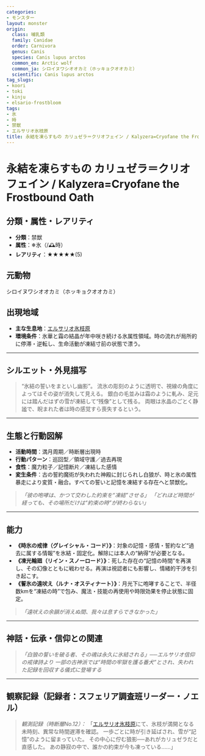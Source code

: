 ```yaml
---
categories:
- モンスター
layout: monster
origin:
  class: 哺乳類
  family: Canidae
  order: Carnivora
  genus: Canis
  species: Canis lupus arctos
  common_en: Arctic wolf
  common_ja: シロイヌワシオオカミ（ホッキョクオオカミ）
  scientific: Canis lupus arctos
tag_slugs:
- koori
- toki
- kinju
- elsario-frostbloom
tags:
- 氷
- 時
- 禁獣
- エルサリオ氷枝原
title: 永結を凍らすもの カリュゼラ＝クリオフェイン / Kalyzera=Cryofane the Frostbound Oath
---
```


# 永結を凍らすもの カリュゼラ＝クリオフェイン / Kalyzera=Cryofane the Frostbound Oath

## 分類・属性・レアリティ

* **分類**：禁獣
* **属性**：❄氷（/🕰時）
* **レアリティ**：★★★★★(5)

## 元動物
シロイヌワシオオカミ（ホッキョクオオカミ）

## 出現地域

* **主な生息地**：[エルサリオ氷枝原](../place/elsario_frostbloom.md)
* **環境条件**：氷華と霜の結晶が年中咲き続ける氷属性領域。時の流れが局所的に停滞・逆転し、生命活動が凍結寸前の状態で漂う。

---

## シルエット・外見描写

> “氷結の誓いをまといし幽影”。
> 流氷の彫刻のように透明で、視線の角度によってはその姿が消失して見える。
> 銀白の毛並みは霜のように軋み、足元には踏んだはずの雪が凍結して“残像”として残る。
> 両眼は氷晶のごとく静謐で、睨まれた者は時の感覚すら喪失するという。

---

## 生態と行動図解

* **活動時間**：満月周期／時断層出現時
* **行動パターン**：巡回型／領域守護／過去再現
* **食性**：魔力粒子／記憶断片／凍結した感情
* **変生条件**：古の誓約魔術が失われた神殿に封じられし白狼が、時と氷の属性暴走により変質・融合。すべての誓いと記憶を凍結する存在へと禁獣化。

> *「彼の咆哮は、かつて交わした約束を“凍結”させる」*
> *「どれほど時間が経っても、その場所だけは“約束の時”が終わらない」*

---

## 能力

* **《時氷の戒律（グレイシャル・コード）》**：対象の記憶・感情・誓約など“過去に属する情報”を氷結・固定化。解除には本人の“納得”が必要となる。
* **《凍光輪廻（リイン・スノーロード）》**：死した存在の“記憶の時間”を再演し、その幻像とともに戦わせる。再演は視認者にも影響し、情緒的干渉を引き起こす。
* **《誓氷の遠吠え（ルナ・オスティナート）》**：月光下に咆哮することで、半径数kmを“凍結の時”で包み、魔法・技能の再使用や時限効果を停止状態に固定。

> *「遠吠えの余韻が消えぬ間、我々は息すらできなかった」*

---

## 神話・伝承・信仰との関連

> *「白狼の誓いを破る者、その魂は永久に氷結される」──エルサリオ信仰の戒律詩より*
> *一部の古神派では“時間の牢獄を護る番犬”とされ、失われた記録を回収する儀式に登場する*

---

## 観察記録（記録者：スフェリア調査班リーダー・ノエル）

> *観測記録（時断層No.12）：*
> 「[エルサリオ氷枝原](../place/elsario_frostbloom.md)にて、氷枝が満開となる未時刻、異常な時間遅滞を確認。
> 一歩ごとに時が引き延ばされ、雪が“記憶”のように留まっていた。
> その中心に佇む狼影──あれがカリュゼラだと直感した。
> あの静寂の中で、誰かの約束が今も凍っている……」